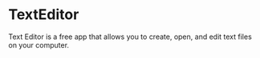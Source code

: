 # TextEditor
Text Editor is a free app that allows you to create, open, and edit text files on your computer.

